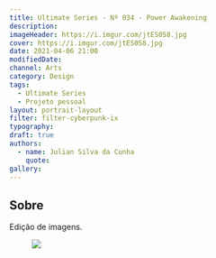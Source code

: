 ```yaml
---
title: Ultimate Series - Nº 034 - Power Awakening
description:
imageHeader: https://i.imgur.com/jtES058.jpg
cover: https://i.imgur.com/jtES058.jpg
date: 2021-04-06 21:00
modifiedDate:
channel: Arts
category: Design
tags:
  - Ultimate Series
  - Projeto pessoal
layout: portrait-layout
filter: filter-cyberpunk-ix
typography:
draft: true
authors:
  - name: Julian Silva da Cunha
    quote:
gallery:
---
```


## Sobre

Edição de imagens.

<figure>
<img src="https://i.imgur.com/jtES058.jpg" className="max-w-none mx-auto block"/>
</figure>
